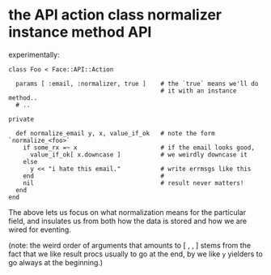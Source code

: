 # the API action class normalizer instance method API

experimentally:

    class Foo < Face::API::Action

      params [ :email, :normalizer, true ]    # the `true` means we'll do
                                              # it with an instance method..
      # ..

    private

      def normalize_email y, x, value_if_ok   # note the form `normalize_<foo>`
        if some_rx =~ x                       # if the email looks good,
          value_if_ok[ x.downcase ]           # we weirdly downcase it
        else
          y << "i hate this email."           # write errmsgs like this
        end                                   #
        nil                                   # result never matters!
      end
    end

The above lets us focus on what normalization means for the particular
field, and insulates us from both how the data is stored and how
we are wired for eventing.

(note: the weird order of arguments that amounts to
[ <no>, <input-value>, <yes> ] stems from the fact that we like result procs
usually to go at the end, by we like `y` yielders to go always at the
beginning.)
